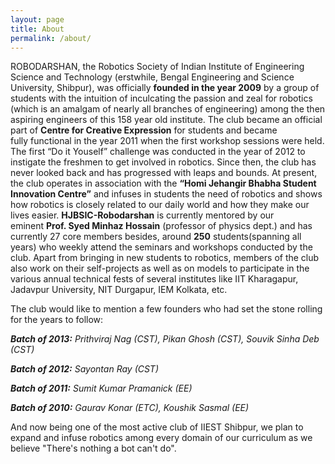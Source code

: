 ```yaml
---
layout: page
title: About
permalink: /about/
---
```


ROBODARSHAN, the Robotics Society of Indian Institute of Engineering Science and Technology (erstwhile, Bengal Engineering and Science University, Shibpur), was officially <b>founded in the year 2009</b> by a group of students with the intuition of inculcating the passion and zeal for robotics (which is an amalgam of nearly all branches of engineering) among the then aspiring engineers of this 158 year old institute. The club became an official part of <b>Centre for Creative Expression</b> for students and became fully functional in the year 2011 when the first workshop sessions were held. The first “Do it Youself” challenge was conducted in the year of 2012 to instigate the freshmen to get involved in robotics. Since then, the club has never looked back and has progressed with leaps and bounds. At present, the club operates in association with the <b>“Homi Jehangir Bhabha Student Innovation Centre”</b> and infuses in students the need of robotics and shows how robotics is closely related to our daily world and how they make our lives easier.
<b>HJBSIC-Robodarshan</b> is currently mentored by our eminent <b>Prof. Syed Minhaz Hossain</b> (professor of physics dept.) and has currently 27 core members besides, around <b>250</b> students(spanning all years) who weekly attend the seminars and workshops conducted by the club. Apart from bringing in new students to robotics, members of the club also work on their self-projects as well as on models to participate in the various annual technical fests of several institutes like IIT Kharagapur, Jadavpur University, NIT Durgapur, IEM Kolkata, etc.
 

The club would like to mention a few founders who had set the stone rolling for the years to follow:

*<b>Batch of 2013:</b> Prithviraj Nag (CST), Pikan Ghosh (CST), Souvik Sinha Deb (CST)*

*<b>Batch of 2012:</b> Sayontan Ray (CST)*

*<b>Batch of 2011:</b> Sumit Kumar Pramanick (EE)*

*<b>Batch of 2010:</b> Gaurav Konar (ETC), Koushik Sasmal (EE)*

And now being one of the most active club of IIEST Shibpur, we plan to expand and infuse robotics among every domain of our curriculum as we believe "There's nothing a bot can't do".